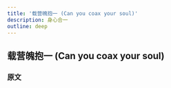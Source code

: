 ```yaml
---
title: '载营魄抱一 (Can you coax your soul)'
description: 身心合一
outline: deep
---
```


## 载营魄抱一 (Can you coax your soul)

### 原文

